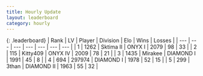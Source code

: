 ```yaml
---
title: Hourly Update
layout: leaderboard
category: hourly
---
```


{: .leaderboard}
| Rank | LV | Player | Division | Elo | Wins | Losses |
| --- | --- | --- | --- | --- | --- | --- |
| <span data-change="0">1</span> | 1262 | <span title="ID: 402846">Sktima II</span> | ONYX I | <span data-change="0">2079</span> | <span data-change="0">98</span> | <span data-change="0">33</span> |
| <span data-change="0">2</span> | 115 | <span title="ID: 459203">Kitty409</span> | ONYX IV | <span data-change="0">2009</span> | <span data-change="0">78</span> | <span data-change="0">21</span> |
| <span data-change="0">3</span> | 1435 | <span title="ID: 416373">Mirakee</span> | DIAMOND I | <span data-change="0">1991</span> | <span data-change="0">45</span> | <span data-change="0">8</span> |
| <span data-change="0">4</span> | 694 | <span title="ID: 544038">297974</span> | DIAMOND I | <span data-change="0">1978</span> | <span data-change="0">52</span> | <span data-change="0">15</span> |
| <span data-change="10">5</span> | 299 | <span title="ID: 597045">3than</span> | DIAMOND II | <span data-change="70">1963</span> | <span data-change="7">55</span> | <span data-change="0">32</span> |
